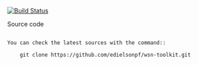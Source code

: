 [![Build Status](https://travis-ci.org/edielsonpf/wsn-toolkit.svg?branch=main)](https://travis-ci.org/edielsonpf/wsn-toolkit)


Source code
~~~~~~~~~~~

You can check the latest sources with the command::

    git clone https://github.com/edielsonpf/wsn-toolkit.git
    